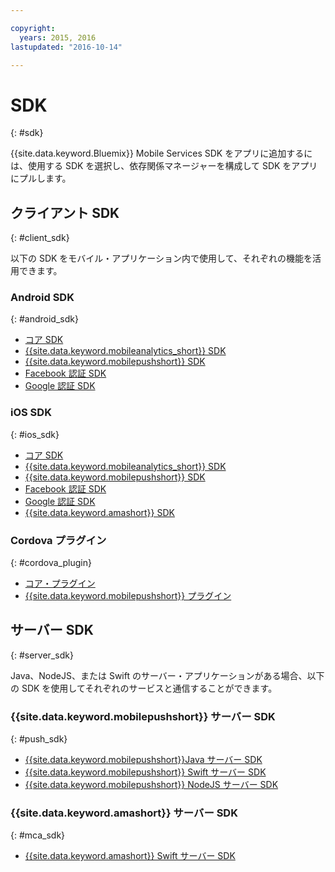 ```yaml
---

copyright:
  years: 2015, 2016
lastupdated: "2016-10-14"

---
```

# SDK
{: #sdk}

{{site.data.keyword.Bluemix}} Mobile Services SDK をアプリに追加するには、使用する SDK を選択し、依存関係マネージャーを構成して SDK をアプリにプルします。


## クライアント SDK
{: #client_sdk}

以下の SDK をモバイル・アプリケーション内で使用して、それぞれの機能を活用できます。 


### Android SDK
{: #android_sdk}

- [コア SDK](https://github.com/ibm-bluemix-mobile-services/bms-clientsdk-android-core) 
- [{{site.data.keyword.mobileanalytics_short}} SDK](https://github.com/ibm-bluemix-mobile-services/bms-clientsdk-android-analytics) 
- [{{site.data.keyword.mobilepushshort}} SDK](https://github.com/ibm-bluemix-mobile-services/bms-clientsdk-android-push) 
- [Facebook 認証 SDK](https://github.com/ibm-bluemix-mobile-services/bms-clientsdk-android-security-facebookauthentication) 
- [Google 認証 SDK](https://github.com/ibm-bluemix-mobile-services/bms-clientsdk-android-security-googleauthentication) 


### iOS SDK
{: #ios_sdk}

- [コア SDK](https://github.com/ibm-bluemix-mobile-services/bms-clientsdk-swift-core)
- [{{site.data.keyword.mobileanalytics_short}} SDK](https://github.com/ibm-bluemix-mobile-services/bms-clientsdk-swift-analytics) 
- [{{site.data.keyword.mobilepushshort}} SDK](https://github.com/ibm-bluemix-mobile-services/bms-clientsdk-swift-push) 
- [Facebook 認証 SDK](https://github.com/ibm-bluemix-mobile-services/bms-clientsdk-swift-security-facebookauthentication)
- [Google 認証 SDK](https://github.com/ibm-bluemix-mobile-services/bms-clientsdk-swift-security-googleauthentication) 
- [{{site.data.keyword.amashort}} SDK](https://github.com/ibm-bluemix-mobile-services/bms-clientsdk-swift-security) 


### Cordova プラグイン
{: #cordova_plugin}

- [コア・プラグイン](https://github.com/ibm-bluemix-mobile-services/bms-clientsdk-cordova-plugin-core)
- [{{site.data.keyword.mobilepushshort}} プラグイン](https://github.com/ibm-bluemix-mobile-services/bms-clientsdk-cordova-plugin-push)


## サーバー SDK
{: #server_sdk}

Java、NodeJS、または Swift のサーバー・アプリケーションがある場合、以下の SDK を使用してそれぞれのサービスと通信することができます。


### {{site.data.keyword.mobilepushshort}} サーバー SDK
{: #push_sdk}

- [{{site.data.keyword.mobilepushshort}}Java サーバー SDK](https://github.com/ibm-bluemix-mobile-services/bms-pushnotifications-serversdk-java) 
- [{{site.data.keyword.mobilepushshort}} Swift サーバー SDK](https://github.com/ibm-bluemix-mobile-services/bms-pushnotifications-serversdk-swift) 
- [{{site.data.keyword.mobilepushshort}} NodeJS サーバー SDK](https://github.com/ibm-bluemix-mobile-services/bms-pushnotifications-serversdk-nodejs)


### {{site.data.keyword.amashort}} サーバー SDK
{: #mca_sdk}

- [{{site.data.keyword.amashort}} Swift サーバー SDK](https://github.com/ibm-bluemix-mobile-services/bms-mca-serversdk-swift)


